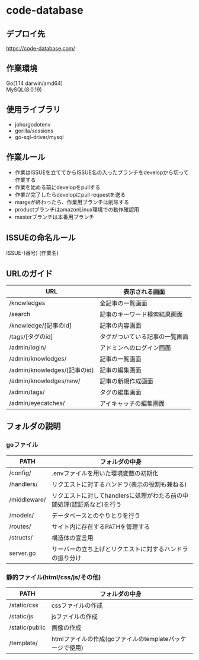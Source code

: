 # code-database

## デプロイ先
https://code-database.com/

## 作業環境 
Go(1.14 darwin/amd64)  
MySQL(8.0.19)

## 使用ライブラリ
 - joho/godotenv
 - gorilla/sessions
 - go-sql-driver/mysql

## 作業ルール  
 - 作業はISSUEを立ててからISSUE名の入ったブランチをdevelopから切って作業する  
 - 作業を始める前にdevelopをpullする  
 - 作業が完了したらdevelopにpull requestを送る  
 - margeが終わったら、作業用ブランチは削除する
 - productブランチはamazonLinux環境での動作確認用
 - masterブランチは本番用ブランチ

## ISSUEの命名ルール  
ISSUE-(番号) (作業名)

## URLのガイド
| URL | 表示される画面 |
| ------------- | ------------- |
| /knowledges | 全記事の一覧画面 |
| /search  | 記事のキーワード検索結果画面  |
| /knowledge/[記事のid]  | 記事の内容画面  |
| /tags/[タグのid]  | タグがついている記事の一覧画面  |
| /admin/login/ | アドミンへのログイン画面 |
| /admin/knowledges/ | 記事の一覧画面 |
| /admin/knowledges/[記事のid] | 記事の編集画面 |
| /admin/knowledges/new/ | 記事の新規作成画面 |
| /admin/tags/ | タグの編集画面 |
| /admin/eyecatches/ | アイキャッチの編集画面 |

## フォルダの説明
### goファイル
| PATH | フォルダの中身 |
| ------------- | ------------- |
| /config/ | .envファイルを用いた環境変数の初期化 |
| /handlers/ | リクエストに対するハンドラ(表示の役割も兼ねる) |
| /middleware/ | リクエストに対してhandlersに処理がわたる前の中間処理(認証系など)を行う |
| /models/ | データベースとのやりとりを行う |
| /routes/  | サイト内に存在するPATHを管理する |
| /structs/  | 構造体の宣言用 |
| server.go | サーバーの立ち上げとリクエストに対するハンドラの振り分け |
### 静的ファイル(html/css/js/その他) 
| PATH | フォルダの中身 |
| ------------- | ------------- |
| /static/css | cssファイルの作成 |
| /static/js | jsファイルの作成 |
| /static/public | 画像の作成 |
| /template/ | htmlファイルの作成(goファイルのtemplateパッケージで使用) |
